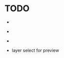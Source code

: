 # TODO

* ~~~unify console output (spelling, word choice etc.)~~~
* ~~~spawn maximum of len(list) threads if len(list) is smaller then num_threads~~~
* ~~~add prefix argument for output file~~~
* layer select for preview
